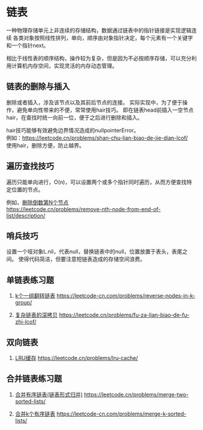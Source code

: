 # 链表
一种物理存储单元上非连续的存储结构，数据通过链表中的指针链接是实现逻辑连续
各类对象按照线性排列，单向，顺序由对象指针决定，每个元素有一个关键字和一个指针next。

相比于线性表的顺序结构，操作较为复杂，但是因为不必按顺序存储，可以充分利用计算机内存空间，实现灵活的内存动态管理。

## 链表的删除与插入
删除或者插入，涉及该节点以及其前后节点的连接。
实际实现中，为了便于操作，避免单向性带来的不便，常常使用hair技巧。
即在链表head前插入一空节点hair，在查找时统一向前一位，便于之后进行删除和插入。

hair技巧能够有效避免边界情况造成的nullpointerError。  
例如：https://leetcode.cn/problems/shan-chu-lian-biao-de-jie-dian-lcof/  
使用hair，删除方便，防止越界。

## 遍历查找技巧
遍历只能单向进行，O(n)，可以设置两个或多个指针同时遍历，从而方便查找特定位置的节点。

例如，[删除倒数第N个节点](./removeNthFromEnd.py)  
https://leetcode.cn/problems/remove-nth-node-from-end-of-list/description/

## 哨兵技巧
设置一个哑对象L.nil，代表null，替换链表中的null，位置放置于表头，表尾之间。
使得代码简洁，但要注意短链表造成的存储空间浪费。

## 单链表练习题
1. [k个一组翻转链表]()
   https://leetcode-cn.com/problems/reverse-nodes-in-k-group/

2. [复杂链表的深拷贝]()
   https://leetcode.cn/problems/fu-za-lian-biao-de-fu-zhi-lcof/

## 双向链表
1. [LRU缓存]()
   https://leetcode.cn/problems/lru-cache/

## 合并链表练习题
1. [合并有序链表(链表形式归并)]()
   https://leetcode.cn/problems/merge-two-sorted-lists/

2. [合并k个有序链表]()
   https://leetcode-cn.com/problems/merge-k-sorted-lists/
   
